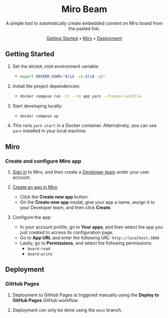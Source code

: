 <div align="center">

# Miro Beam

A simple tool to automatically create embedded content on Miro board from the pasted link.

[Getting Started](#getting-started) •
[Miro](#miro) •
[Deployment](#deployment)

</div>

## Getting Started

1. Set the `DOCKER_USER` environment variable:
   
   - ```bash
     export DOCKER_USER="$(id -u):$(id -g)"
     ```

1. Install the project dependencies:

   - ```bash
     docker compose run -ti --rm app yarn --frozen-lockfile
     ```

1. Start developing locally:

   - ```bash
     docker compose up
     ```

1. This runs `yarn start` in a Docker container. Alternatively, you can use `yarn` installed in your local machine.

## Miro

### Create and configure Miro app

1. [Sign in](https://miro.com/login/) to Miro, and then create a
   [Developer team](https://developers.miro.com/docs/create-a-developer-team)
   under your user account.

1. [Create an app in Miro](https://developers.miro.com/docs/build-your-first-hello-world-app#step-2-create-your-app-in-miro).

   - Click the **Create new app** button.
   - On the **Create new app** modal, give your app a name, assign it to your
  Developer team, and then click **Create**.

1. Configure the app:

   - In your account profile, go to **Your apps**, and then select the app you just
  created to access its configuration page.
   - Go to **App URL** and enter the following URL: `http://localhost:3000`
   - Lastly, go to **Permissions**, and select the following permissions:
     - `board:read`
     - `board:write`

## Deployment

### GitHub Pages

1. Deployment to GitHub Pages is triggered manually using the **Deploy to GitHub Pages** GitHub workflow.

1. Deployment can only be done using the `main` branch.
